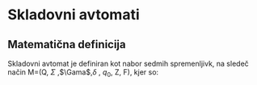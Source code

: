 # Skladovni avtomati

## Matematična definicija
Skladovni avtomat je definiran kot nabor sedmih spremenljivk, na sledeč način M=(Q, $\Sigma$ ,$\Gama$,$\delta$ , $q_{0}$, Z, F), kjer so:


